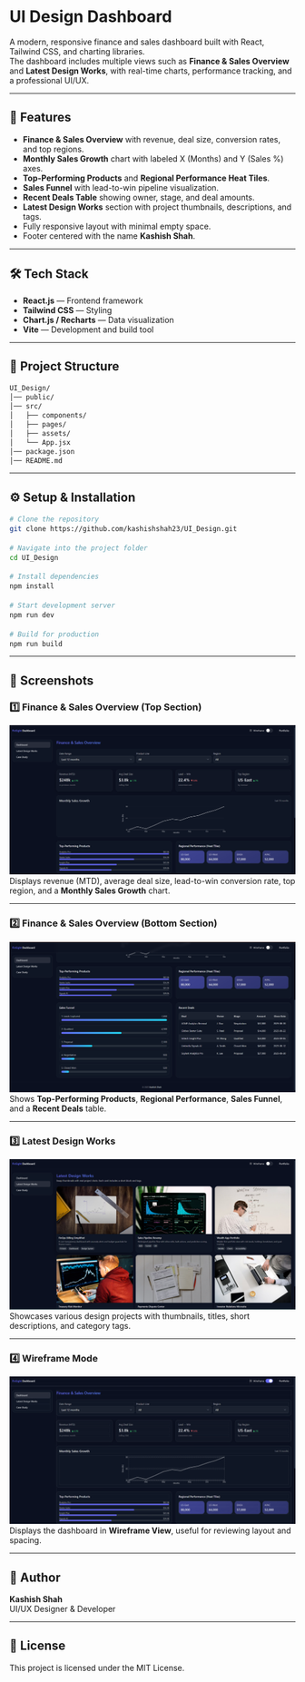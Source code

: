 # UI Design Dashboard

A modern, responsive finance and sales dashboard built with React, Tailwind CSS, and charting libraries.  
The dashboard includes multiple views such as **Finance & Sales Overview** and **Latest Design Works**, with real-time charts, performance tracking, and a professional UI/UX.

---

## 🚀 Features
- **Finance & Sales Overview** with revenue, deal size, conversion rates, and top regions.
- **Monthly Sales Growth** chart with labeled X (Months) and Y (Sales %) axes.
- **Top-Performing Products** and **Regional Performance Heat Tiles**.
- **Sales Funnel** with lead-to-win pipeline visualization.
- **Recent Deals Table** showing owner, stage, and deal amounts.
- **Latest Design Works** section with project thumbnails, descriptions, and tags.
- Fully responsive layout with minimal empty space.
- Footer centered with the name **Kashish Shah**.

---

## 🛠️ Tech Stack
- **React.js** — Frontend framework
- **Tailwind CSS** — Styling
- **Chart.js / Recharts** — Data visualization
- **Vite** — Development and build tool

---

## 📂 Project Structure
```
UI_Design/
│── public/
│── src/
│   ├── components/
│   ├── pages/
│   ├── assets/
│   └── App.jsx
│── package.json
│── README.md
```

---

## ⚙️ Setup & Installation

```bash
# Clone the repository
git clone https://github.com/kashishshah23/UI_Design.git

# Navigate into the project folder
cd UI_Design

# Install dependencies
npm install

# Start development server
npm run dev

# Build for production
npm run build
```

---

## 📸 Screenshots

### 1️⃣ Finance & Sales Overview (Top Section)
![Screenshot 1](screenshots/screenshot1.png)  
Displays revenue (MTD), average deal size, lead-to-win conversion rate, top region, and a **Monthly Sales Growth** chart.

---

### 2️⃣ Finance & Sales Overview (Bottom Section)
![Screenshot 2](screenshots/screenshot2.png)  
Shows **Top-Performing Products**, **Regional Performance**, **Sales Funnel**, and a **Recent Deals** table.

---

### 3️⃣ Latest Design Works
![Screenshot 3](screenshots/screenshot3.png)  
Showcases various design projects with thumbnails, titles, short descriptions, and category tags.

---

### 4️⃣ Wireframe Mode
![Screenshot 4](screenshots/screenshot4.png)  
Displays the dashboard in **Wireframe View**, useful for reviewing layout and spacing.

---

## 👤 Author
**Kashish Shah**  
UI/UX Designer & Developer

---

## 📜 License
This project is licensed under the MIT License.
